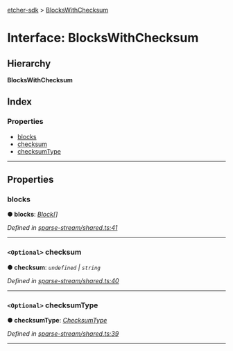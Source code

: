 [etcher-sdk](../README.md) > [BlocksWithChecksum](../interfaces/blockswithchecksum.md)

# Interface: BlocksWithChecksum

## Hierarchy

**BlocksWithChecksum**

## Index

### Properties

* [blocks](blockswithchecksum.md#blocks)
* [checksum](blockswithchecksum.md#checksum)
* [checksumType](blockswithchecksum.md#checksumtype)

---

## Properties

<a id="blocks"></a>

###  blocks

**● blocks**: *[Block](block.md)[]*

*Defined in [sparse-stream/shared.ts:41](https://github.com/balena-io-modules/etcher-sdk/blob/5821ce5/lib/sparse-stream/shared.ts#L41)*

___
<a id="checksum"></a>

### `<Optional>` checksum

**● checksum**: *`undefined` \| `string`*

*Defined in [sparse-stream/shared.ts:40](https://github.com/balena-io-modules/etcher-sdk/blob/5821ce5/lib/sparse-stream/shared.ts#L40)*

___
<a id="checksumtype"></a>

### `<Optional>` checksumType

**● checksumType**: *[ChecksumType](../#checksumtype)*

*Defined in [sparse-stream/shared.ts:39](https://github.com/balena-io-modules/etcher-sdk/blob/5821ce5/lib/sparse-stream/shared.ts#L39)*

___

